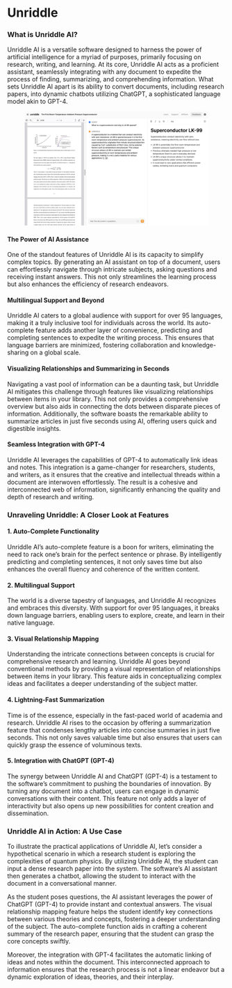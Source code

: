 # Unriddle

### What is Unriddle AI?

Unriddle AI is a versatile software designed to harness the power of artificial intelligence for a myriad of purposes, primarily focusing on research, writing, and learning. At its core, Unriddle AI acts as a proficient assistant, seamlessly integrating with any document to expedite the process of finding, summarizing, and comprehending information. What sets Unriddle AI apart is its ability to convert documents, including research papers, into dynamic chatbots utilizing ChatGPT, a sophisticated language model akin to GPT-4.

<figure><img src="../../.gitbook/assets/image.png" alt=""><figcaption></figcaption></figure>

#### The Power of AI Assistance

One of the standout features of Unriddle AI is its capacity to simplify complex topics. By generating an AI assistant on top of a document, users can effortlessly navigate through intricate subjects, asking questions and receiving instant answers. This not only streamlines the learning process but also enhances the efficiency of research endeavors.

#### Multilingual Support and Beyond

Unriddle AI caters to a global audience with support for over 95 languages, making it a truly inclusive tool for individuals across the world. Its auto-complete feature adds another layer of convenience, predicting and completing sentences to expedite the writing process. This ensures that language barriers are minimized, fostering collaboration and knowledge-sharing on a global scale.

#### Visualizing Relationships and Summarizing in Seconds

Navigating a vast pool of information can be a daunting task, but Unriddle AI mitigates this challenge through features like visualizing relationships between items in your library. This not only provides a comprehensive overview but also aids in connecting the dots between disparate pieces of information. Additionally, the software boasts the remarkable ability to summarize articles in just five seconds using AI, offering users quick and digestible insights.

#### Seamless Integration with GPT-4

Unriddle AI leverages the capabilities of GPT-4 to automatically link ideas and notes. This integration is a game-changer for researchers, students, and writers, as it ensures that the creative and intellectual threads within a document are interwoven effortlessly. The result is a cohesive and interconnected web of information, significantly enhancing the quality and depth of research and writing.

### Unraveling Unriddle: A Closer Look at Features

#### 1. Auto-Complete Functionality

Unriddle AI’s auto-complete feature is a boon for writers, eliminating the need to rack one’s brain for the perfect sentence or phrase. By intelligently predicting and completing sentences, it not only saves time but also enhances the overall fluency and coherence of the written content.

#### 2. Multilingual Support

The world is a diverse tapestry of languages, and Unriddle AI recognizes and embraces this diversity. With support for over 95 languages, it breaks down language barriers, enabling users to explore, create, and learn in their native language.

#### 3. Visual Relationship Mapping

Understanding the intricate connections between concepts is crucial for comprehensive research and learning. Unriddle AI goes beyond conventional methods by providing a visual representation of relationships between items in your library. This feature aids in conceptualizing complex ideas and facilitates a deeper understanding of the subject matter.

#### 4. Lightning-Fast Summarization

Time is of the essence, especially in the fast-paced world of academia and research. Unriddle AI rises to the occasion by offering a summarization feature that condenses lengthy articles into concise summaries in just five seconds. This not only saves valuable time but also ensures that users can quickly grasp the essence of voluminous texts.

#### 5. Integration with ChatGPT (GPT-4)

The synergy between Unriddle AI and ChatGPT (GPT-4) is a testament to the software’s commitment to pushing the boundaries of innovation. By turning any document into a chatbot, users can engage in dynamic conversations with their content. This feature not only adds a layer of interactivity but also opens up new possibilities for content creation and dissemination.

### Unriddle AI in Action: A Use Case

To illustrate the practical applications of Unriddle AI, let’s consider a hypothetical scenario in which a research student is exploring the complexities of quantum physics. By utilizing Unriddle AI, the student can input a dense research paper into the system. The software’s AI assistant then generates a chatbot, allowing the student to interact with the document in a conversational manner.

As the student poses questions, the AI assistant leverages the power of ChatGPT (GPT-4) to provide instant and contextual answers. The visual relationship mapping feature helps the student identify key connections between various theories and concepts, fostering a deeper understanding of the subject. The auto-complete function aids in crafting a coherent summary of the research paper, ensuring that the student can grasp the core concepts swiftly.

Moreover, the integration with GPT-4 facilitates the automatic linking of ideas and notes within the document. This interconnected approach to information ensures that the research process is not a linear endeavor but a dynamic exploration of ideas, theories, and their interplay.
